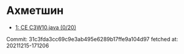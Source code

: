 # Ахметшин
- [1: CE C3W10.java (0/20)](1.md)

Commit: 31c3fda3cc69c9e3ab495e6289b17ffe9a104d97
 fetched at: 20211215-171206
